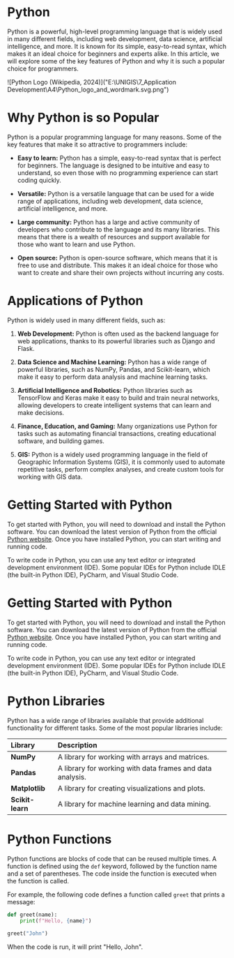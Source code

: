 # **Python**

Python is a powerful, high-level programming language that is widely used in many different fields,
including web development, data science, artificial intelligence, and more. It is known for its simple,
easy-to-read syntax, which makes it an ideal choice for beginners and experts alike. In this article,
we will explore some of the key features of Python and why it is such a popular choice for
programmers.

![Python Logo (Wikipedia, 2024)]("E:\UNIGIS\7_Application Development\A4\Python_logo_and_wordmark.svg.png")

# **Why Python is so Popular**

Python is a popular programming language for many reasons. Some of the key features that make
it so attractive to programmers include:

- **Easy to learn:** Python has a simple, easy-to-read syntax that is perfect for beginners. The language is designed to be intuitive and easy to understand, so even those with no programming experience can start coding quickly.

- **Versatile:** Python is a versatile language that can be used for a wide range of applications, including web development, data science, artificial intelligence, and more.

- **Large community:** Python has a large and active community of developers who contribute to the language and its many libraries. This means that there is a wealth of resources and support available for those who want to learn and use Python.

- **Open source:** Python is open-source software, which means that it is free to use and distribute. This makes it an ideal choice for those who want to create and share their own projects without incurring any costs.

# **Applications of Python**

Python is widely used in many different fields, such as:

1. **Web Development:** Python is often used as the backend language for web applications, thanks to its powerful libraries such as Django and Flask.

2. **Data Science and Machine Learning:** Python has a wide range of powerful libraries, such as NumPy, Pandas, and Scikit-learn, which make it easy to perform data analysis and machine learning tasks.

3. **Artificial Intelligence and Robotics:** Python libraries such as TensorFlow and Keras make it easy to build and train neural networks, allowing developers to create intelligent systems that can learn and make decisions.

4. **Finance, Education, and Gaming:** Many organizations use Python for tasks such as automating financial transactions, creating educational software, and building games.

5. **GIS:** Python is a widely used programming language in the field of Geographic Information Systems (GIS), it is commonly used to automate repetitive tasks, perform complex analyses, and create custom tools for working with GIS data.

# **Getting Started with Python**

To get started with Python, you will need to download and install the Python software. You can download the latest version of Python from the official [Python website](https://www.python.org/downloads). Once you have installed Python, you can start writing and running code.

To write code in Python, you can use any text editor or integrated development environment (IDE). Some popular IDEs for Python include IDLE (the built-in Python IDE), PyCharm, and Visual Studio Code.

# **Getting Started with Python**

To get started with Python, you will need to download and install the Python software. You can download the latest version of Python from the official [Python website](https://www.python.org/downloads). Once you have installed Python, you can start writing and running code.

To write code in Python, you can use any text editor or integrated development environment (IDE). Some popular IDEs for Python include IDLE (the built-in Python IDE), PyCharm, and Visual Studio Code.

# Python Libraries

Python has a wide range of libraries available that provide additional functionality for different tasks. Some of the most popular libraries include:

| **Library**     | **Description**                                           |
| :---------------| :-------------------------------------------------------- |
| **NumPy**       | A library for working with arrays and matrices.           |
| **Pandas**      | A library for working with data frames and data analysis. |
| **Matplotlib**  | A library for creating visualizations and plots.          |
| **Scikit-learn**| A library for machine learning and data mining.           |

# Python Functions

Python functions are blocks of code that can be reused multiple times. A function is defined using
the `def` keyword, followed by the function name and a set of parentheses. The code inside the
function is executed when the function is called.

For example, the following code defines a function called `greet` that prints a message:

```python
def greet(name):
    print(f"Hello, {name}")

greet("John")
```

When the code is run, it will print "Hello, John".
